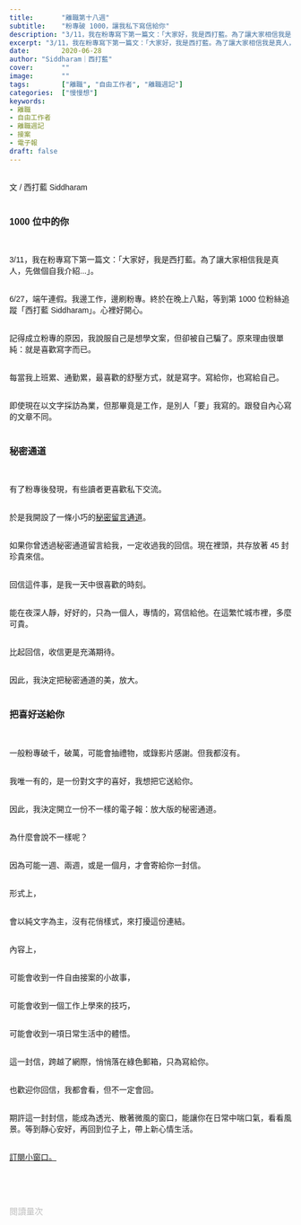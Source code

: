 ```yaml
---
title:       "離職第十八週"
subtitle:    "粉專破 1000，讓我私下寫信給你"
description: "3/11，我在粉專寫下第一篇文：「大家好，我是西打藍。為了讓大家相信我是真人，先做個自我介紹...」，並發話日更..."
excerpt: "3/11，我在粉專寫下第一篇文：「大家好，我是西打藍。為了讓大家相信我是真人，先做個自我介紹...」，並發話日更..."
date:        2020-06-28
author: "Siddharam｜西打藍"
cover:       ""
image:       ""
tags:        ["離職", "自由工作者", "離職週記"]
categories:  ["慢慢想"]
keywords:
- 離職
- 自由工作者
- 離職週記
- 接案
- 電子報
draft: false
---
```


<article style="font-family: 'Noto Sans TC', '微軟正黑體', sans-serif; font-weight: 300;">

<br>文 / 西打藍 Siddharam<br><br>

<h3 class="article-h1-color">1000 位中的你</h3><br>

3/11，我在粉專寫下第一篇文：「大家好，我是西打藍。為了讓大家相信我是真人，先做個自我介紹...」。<br><br>

<!-- 4/28，工作量變多，無法負荷，為了讓文章品質如一，粉專改成一週四更。<br><br> -->

<!-- 當時，有位朋友留言：「「經營無營利的粉專，讓自己擁有一個好的狀態，也是愛你的讀者樂見的。」我至今記得這份鼓勵。<br><br> -->

6/27，端午連假。我邊工作，邊刷粉專。終於在晚上八點，等到第 1000 位粉絲追蹤「西打藍 Siddharam」。心裡好開心。<br><br>

記得成立粉專的原因，我說服自己是想學文案，但卻被自己騙了。原來理由很單純：就是喜歡寫字而已。<br><br>

每當我上班累、通勤累，最喜歡的舒壓方式，就是寫字。寫給你，也寫給自己。<br><br>

即使現在以文字採訪為業，但那畢竟是工作，是別人「要」我寫的。跟發自內心寫的文章不同。<br><br>


<h3 class="article-h1-color">秘密通道</h3><br>

有了粉專後發現，有些讀者更喜歡私下交流。<br><br>

於是我開設了一條小巧的<a href="https://docs.google.com/forms/d/1yV_PjrZe4m6Vd23-4a49PlBueBLLQXH34dhqME-00GA/edit" target="_blank">秘密留言通道</a>。<br><br>

如果你曾透過秘密通道留言給我，一定收過我的回信。現在裡頭，共存放著 45 封珍貴來信。<br><br>

回信這件事，是我一天中很喜歡的時刻。<br><br>

能在夜深人靜，好好的，只為一個人，專情的，寫信給他。在這繁忙城市裡，多麼可貴。<br><br>

比起回信，收信更是充滿期待。<br><br>

因此，我決定把秘密通道的美，放大。<br><br>

<h3 class="article-h1-color">把喜好送給你</h3><br>

一般粉專破千，破萬，可能會抽禮物，或錄影片感謝。但我都沒有。<br><br>

我唯一有的，是一份對文字的喜好，我想把它送給你。<br><br>

因此，我決定開立一份不一樣的電子報：放大版的秘密通道。<br><br>

為什麼會說不一樣呢？<br><br>

因為可能一週、兩週，或是一個月，才會寄給你一封信。<br><br>

形式上，<br><br>

會以純文字為主，沒有花俏樣式，來打擾這份連結。<br><br>

內容上，<br><br>

可能會收到一件自由接案的小故事，<br><br>

可能會收到一個工作上學來的技巧，<br><br>

可能會收到一項日常生活中的體悟。<br><br>

這一封信，跨越了網際，悄悄落在綠色郵箱，只為寫給你。<br><br>

也歡迎你回信，我都會看，但不一定會回。<br><br>

期許這一封封信，能成為透光、散著微風的窗口，能讓你在日常中喘口氣，看看風景。等到靜心安好，再回到位子上，帶上新心情生活。<br><br>

<a href="https://siddharam.com.tw/top/subscribe/" target="_blank">訂閱小窗口。</a>



<div class="ml-form-embed"
  data-account="2150544:z9e0c6d4c5"
  data-form="2243816:o0w2k7">
</div>



<br><br><br>

</article>

<div style="color: #bfbfbf; font-size: 15px;" id="busuanzi_container_page_pv">
  閱讀量<span id="busuanzi_value_page_pv"></span>次
</div>


<script src="../../js/post.js"></script>




